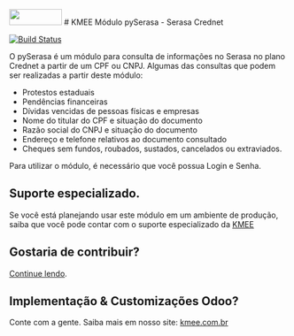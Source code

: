 <img src="https://www.kmee.com.br/wp-content/uploads/2014/09/kmee_logo_kde_1.png" width="95" height="29">
# KMEE Módulo pySerasa - Serasa Crednet

[![Build Status](https://travis-ci.org/kmee/pySerasa.svg?branch=mileo-patch-1)](https://travis-ci.org/kmee/pySerasa)

O pySerasa é um módulo para consulta de informações no Serasa no plano Crednet a partir de um CPF ou CNPJ.
Algumas das consultas que podem ser realizadas a partir deste módulo:

  - Protestos estaduais
  - Pendências financeiras
  - Dívidas vencidas de pessoas físicas e empresas
  - Nome do titular do CPF e situação do documento
  - Razão social do CNPJ e situação do documento
  - Endereço e telefone relativos ao documento consultado
  - Cheques sem fundos, roubados, sustados, cancelados ou extraviados.


Para utilizar o módulo, é necessário que você possua Login e Senha.

Suporte especializado.
---

Se você está planejando usar este módulo em um ambiente de produção, saiba que você pode contar com o suporte especializado da [KMEE](https://www.kmee.com.br/contato-2/)

Gostaria de contribuir?
---

[Continue lendo](https://github.com/kmee/pySerasa/blob/master/CONTRIBUTING.md).

Implementação & Customizações Odoo?
---
Conte com a gente. Saiba mais em nosso site: [kmee.com.br](https://www.kmee.com.br/consultoria_odoo/)
